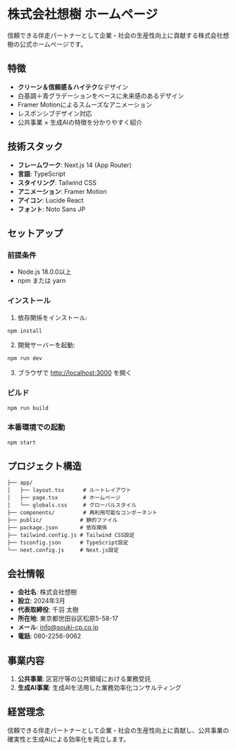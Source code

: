 # 株式会社想樹 ホームページ

信頼できる伴走パートナーとして企業・社会の生産性向上に貢献する株式会社想樹の公式ホームページです。

## 特徴

- **クリーン＆信頼感＆ハイテク**なデザイン
- 白基調＋青グラデーションをベースに未来感のあるデザイン
- Framer Motionによるスムーズなアニメーション
- レスポンシブデザイン対応
- 公共事業 × 生成AIの特徴を分かりやすく紹介

## 技術スタック

- **フレームワーク**: Next.js 14 (App Router)
- **言語**: TypeScript
- **スタイリング**: Tailwind CSS
- **アニメーション**: Framer Motion
- **アイコン**: Lucide React
- **フォント**: Noto Sans JP

## セットアップ

### 前提条件

- Node.js 18.0.0以上
- npm または yarn

### インストール

1. 依存関係をインストール:
```bash
npm install
```

2. 開発サーバーを起動:
```bash
npm run dev
```

3. ブラウザで [http://localhost:3000](http://localhost:3000) を開く

### ビルド

```bash
npm run build
```

### 本番環境での起動

```bash
npm start
```

## プロジェクト構造

```
├── app/
│   ├── layout.tsx      # ルートレイアウト
│   ├── page.tsx        # ホームページ
│   └── globals.css     # グローバルスタイル
├── components/         # 再利用可能なコンポーネント
├── public/            # 静的ファイル
├── package.json       # 依存関係
├── tailwind.config.js # Tailwind CSS設定
├── tsconfig.json      # TypeScript設定
└── next.config.js     # Next.js設定
```

## 会社情報

- **会社名**: 株式会社想樹
- **設立**: 2024年3月
- **代表取締役**: 千羽 太樹
- **所在地**: 東京都世田谷区松原5-58-17
- **メール**: info@souki-cp.co.jp
- **電話**: 080-2256-9062

## 事業内容

1. **公共事業**: 区官庁等の公共領域における業務受託
2. **生成AI事業**: 生成AIを活用した業務効率化コンサルティング

## 経営理念

信頼できる伴走パートナーとして企業・社会の生産性向上に貢献し、公共事業の確実性と生成AIによる効率化を両立します。
